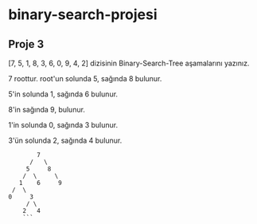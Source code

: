 # binary-search-projesi
## Proje 3
[7, 5, 1, 8, 3, 6, 0, 9, 4, 2] dizisinin Binary-Search-Tree aşamalarını yazınız.

7 roottur. root'un solunda 5, sağında 8 bulunur.

5'in solunda 1, sağında 6 bulunur.

8'in sağında 9, bulunur.

1'in solunda 0, sağında 3 bulunur.

3'ün solunda 2, sağında 4 bulunur.

```
        7
      /   \ 
     5     8
    /  \     \ 
   1    6     9
 /  \ 
0     3
     / \ 
    2   4
    ```
